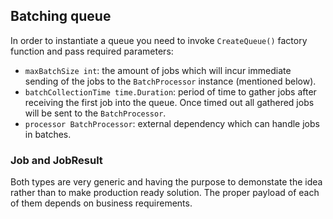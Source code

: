 ## Batching queue

In order to instantiate a queue you need to invoke `CreateQueue()` factory function and pass required parameters:
- `maxBatchSize int`: the amount of jobs which will incur immediate sending of the jobs to the `BatchProcessor` instance (mentioned below).
- `batchCollectionTime time.Duration`: period of time to gather jobs after receiving the first job into the queue. Once timed out all gathered jobs will be sent to the `BatchProcessor`.
- `processor BatchProcessor`: external dependency which can handle jobs in batches.

### Job and JobResult

Both types are very generic and having the purpose to demonstate the idea rather than to make production ready solution. The proper payload of each of them depends on business requirements.